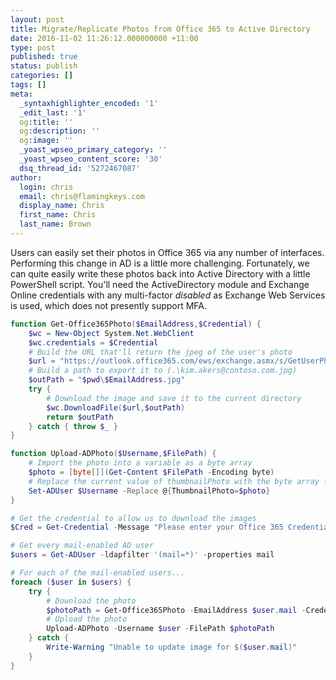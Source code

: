 ```yaml
---
layout: post
title: Migrate/Replicate Photos from Office 365 to Active Directory
date: 2016-11-02 11:26:12.000000000 +11:00
type: post
published: true
status: publish
categories: []
tags: []
meta:
  _syntaxhighlighter_encoded: '1'
  _edit_last: '1'
  og:title: ''
  og:description: ''
  og:image: ''
  _yoast_wpseo_primary_category: ''
  _yoast_wpseo_content_score: '30'
  dsq_thread_id: '5272467087'
author:
  login: chris
  email: chris@flamingkeys.com
  display_name: Chris
  first_name: Chris
  last_name: Brown
---
```


Users can easily set their photos in Office 365 via any number of interfaces. Performing this change in AD is a little more challenging. Fortunately, we can quite easily write these photos back into Active Directory with a little PowerShell script. You'll need the ActiveDirectory module and Exchange Online credentials with any multi-factor *disabled* as Exchange Web Services is used, which does not presently support MFA.

```powershell
function Get-Office365Photo($EmailAddress,$Credential) {
    $wc = New-Object System.Net.WebClient
    $wc.credentials = $Credential
    # Build the URL that'll return the jpeg of the user's photo
    $url = "https://outlook.office365.com/ews/exchange.asmx/s/GetUserPhoto?email=$EmailAddress&size=HR96x96"
    # Build a path to export it to (.\kim.akers@contoso.com.jpg)
    $outPath = "$pwd\$EmailAddress.jpg"
    try { 
        # Download the image and save it to the current directory
        $wc.DownloadFile($url,$outPath)
        return $outPath
    } catch { throw $_ }
}

function Upload-ADPhoto($Username,$FilePath) {
    # Import the photo into a variable as a byte array
    $photo = [byte[]](Get-Content $FilePath -Encoding byte)
    # Replace the current value of thumbnailPhoto with the byte array from above
    Set-ADUser $Username -Replace @{ThumbnailPhoto=$photo}
}

# Get the credential to allow us to download the images
$Cred = Get-Credential -Message "Please enter your Office 365 Credentials"

# Get every mail-enabled AD user
$users = Get-ADUser -ldapfilter '(mail=*)' -properties mail

# For each of the mail-enabled users...
foreach ($user in $users) {
    try {
        # Download the photo
        $photoPath = Get-Office365Photo -EmailAddress $user.mail -Credential $Cred
        # Upload the photo
        Upload-ADPhoto -Username $user -FilePath $photoPath
    } catch {
        Write-Warning "Unable to update image for $($user.mail)"
    }
}
```